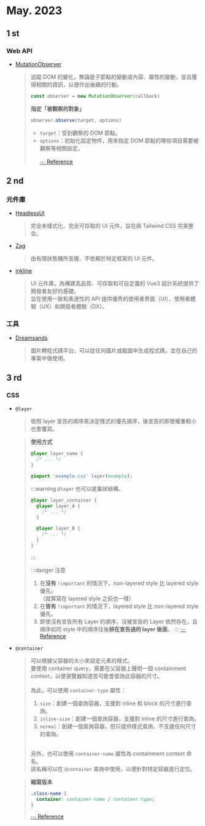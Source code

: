 # May. 2023

## 1 st
### Web API
* [MutationObserver](https://developer.mozilla.org/en-US/docs/Web/API/MutationObserver)
  > 追蹤 DOM 的變化，無論是子節點的變動或內容、屬性的變動，並且獲得相關的資訊，以便作出後續的行動。
  > ```js
  > const observer = new MutationObserver(callback)
  > ```
  > <b>指定「被觀察的對象」</b>
  > ```js
  > observer.observe(target, options)
  > ```
  > * `target`：受到觀察的 DOM 節點。
  > * `options`：初始化設定物件，用來指定 DOM 節點的哪些項目需要被觀察等相關設定。
  > <br><br>
  > [⋯ Reference](https://ithelp.ithome.com.tw/articles/10277536)

## 2 nd
### 元件庫
* [HeadlessUI](https://headlessui.com/)
  > 完全未樣式化、完全可存取的 UI 元件，旨在與 Tailwind CSS 完美整合。
* [Zag](https://zagjs.com/)
  > 由有限狀態機所支援、不依賴於特定框架的 UI 元件。
* [inkline](https://www.inkline.io/)
  > UI 元件庫，為構建高品質、可存取和可自定義的 Vue3 設計系統提供了開發者友好的基礎。<br>
  > 旨在使用一致和表達性的 API 提供優秀的使用者界面（UI）、使用者體驗（UX）和開發者體驗（DX）。 

### 工具
* [Dreamsands](https://dreamsands.io/?ref=producthunt)
  > 圖片轉程式碼平台，可以從任何圖片或截圖中生成程式碼，並在自己的專案中做使用。

## 3 rd
### CSS
* `@layer`<br>
  > 依照 layer 宣告的順序來<span class="span-heightlight">決定樣式的優先順序</span>，後宣告的即使權重較小也會覆寫。
  
  > <b>使用方式</b>
  > ```css
  > @layer layer_name {
  >   /* ... */  
  > }
  > ```
  > ```css
  > @import 'example.css' layer(example);
  > ```
  > :::warning `@layer` 也可以是巢狀結構。
  > ```css
  > @layer layer_container {
  >   @layer layer_A {
  >     /* ... */
  >   }
  > 
  >   @layer layer_B {
  >     /* ... */
  >   }
  > }
  > ```
  > :::
  > 
  > :::danger 注意
  > 1. 在<b>沒有</b> `!important` 的情況下，non-layered style 比 layered style 優先。<br>（就算寫在 layered style 之前也一樣）
  > 2. 在<b>皆有</b> `!important` 的情況下，layered style 比 non-layered style 優先。
  > 3. 即使沒有宣告所有 Layer 的順序，沒被宣告的 Layer 依然存在，且順序如同 style 中的順序往後<b>排在宣告過的 layer 後面</b>。
  > :::
  > [⋯ Reference](https://blog.boggy.tw/2022/05/04/css-layer/)
* `@container`
  > 可以<span class="span-heightlight">根據父容器的大小來設定元素的樣式</span>。<br>
  > 要使用 container query，需要在父容器上聲明一個 containment context，以便瀏覽器知道苦可能會查詢此容器的尺寸。<br>
  > <br>
  > 為此，可以使用 `container-type` 屬性：
  > 1. `size`：創建一個查詢容器，支援對 inline 和 block 的尺寸進行查詢。
  > 2. `inline-size`：創建一個查詢容器，支援對 inline 的尺寸進行查詢。
  > 3. `normal`：創建一個查詢容器，但只提供樣式查詢，不支援任何尺寸的查詢。
  > <br><br>
  >
  > 另外，也可以使用 `container-name` 屬性為 containment context 命名。<br>
  > 該名稱可以在 `@container` 查詢中使用，以便針對特定容器進行定位。
  
  > <b>縮寫版本</b>
  > ```css
  > .class-name {
  >   container: container-name / container-type;  
  > }
  > ```
  > [⋯ Reference](https://juejin.cn/post/7044181023696879652)